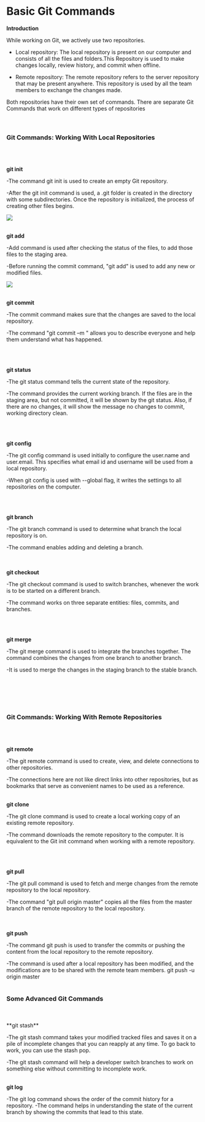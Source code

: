 <h1>Basic Git Commands</h1>

**Introduction**

While working on Git, we actively use two repositories. 

- Local repository:
The local repository is present on our computer and consists of all the files and
folders.This Repository is used to make changes locally, review history, and commit when
offline.

- Remote repository:
The remote repository refers to the server repository that may be present anywhere. This
repository is used by all the team members to exchange the changes made.

Both repositories have their own set of commands. There are separate Git Commands that work
on different types of repositories<br><br><br>



<h3>Git Commands: Working With Local Repositories</h3><br><br>

**git init**

-The command git init is used to create an empty Git repository. 

-After the git init command is used, a .git folder is created in the directory with some
subdirectories. Once the repository is initialized, the process of creating other files
begins.
 
 ![](https://d1jnx9ba8s6j9r.cloudfront.net/blog/wp-content/uploads/2018/07/2-6.png)
 <br><br>
 
 **git add**

-Add command is used after checking the status of the files, to add those files to the staging area.

-Before running the commit command, "git add" is used to add any new or modified files.
 
 ![](https://d1jnx9ba8s6j9r.cloudfront.net/blog/wp-content/uploads/2018/07/5-4.png)
 <br><br>
 
 
 **git commit**

-The commit command makes sure that the changes are saved to the local repository.

-The command "git commit –m <message>" allows you to describe everyone and help them understand what has happened. 
 
 <br><br>

**git status**

-The git status command tells the current state of the repository.
 
-The command provides the current working branch. If the files are in the staging area, but not committed, it will be shown by the git status. Also, if there are no changes, it will show the message no changes to commit, working directory clean.
 
<br><br>
 
**git config**

-The git config command is used initially to configure the user.name and user.email. This specifies what email id and username will be used from a local repository.
 
-When git config is used with --global flag, it writes the settings to all repositories on the computer.
 
 <br><br>

**git branch**

-The git branch command is used to determine what branch the local repository is on.
 
-The command enables adding and deleting a branch.
 
<br><br>
**git checkout**

-The git checkout command is used to switch branches, whenever the work is to be started on a different branch.
 
-The command works on three separate entities: files, commits, and branches.
 
 <br><br>

**git merge**

-The git merge command is used to integrate the branches together. The command combines the changes from one branch to another branch. 
 
-It is used to merge the changes in the staging branch to the stable branch.
 
 <br><br><br><br>
 <h3>Git Commands: Working With Remote Repositories</h3><br><br>

**git remote**

-The git remote command is used to create, view, and delete connections to other repositories.
 
-The connections here are not like direct links into other repositories, but as bookmarks that serve as convenient names to be used as a reference.
<br><br>


**git clone**

-The git clone command is used to create a local working copy of an existing remote repository.
 
-The command downloads the remote repository to the computer. It is equivalent to the Git init command when working with a remote repository.

<br><br>

**git pull** 

-The git pull command is used to fetch and merge changes from the remote repository to the local repository.

-The command "git pull origin master" copies all the files from the master branch of the remote repository to the local repository.

<br><br>
**git push**

-The command git push is used to transfer the commits or pushing the content from the local repository to the remote repository.
 
-The command is used after a local repository has been modified, and the modifications are to be shared with the remote team members.
git push -u origin master
<br><br>
 

<h3>Some Advanced Git Commands</h3>
<br><br>
**git stash**

-The git stash command takes your modified tracked files and saves it on a pile of incomplete changes that you can reapply at any time. To go back to work, you can use the stash pop.
 
-The git stash command will help a developer switch branches to work on something else without committing to incomplete work.
 <br><br>

**git log**

-The git log command shows the order of the commit history for a repository.
-The command helps in understanding the state of the current branch by showing the commits that lead to this state.

 
 

